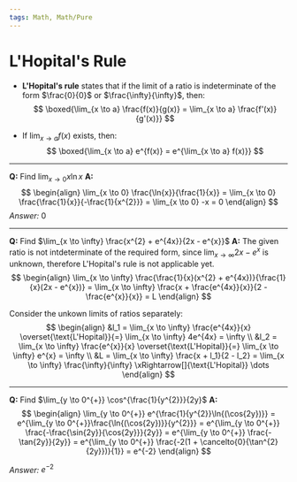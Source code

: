```yaml
---
tags: Math, Math/Pure
---
```

# L'Hopital's Rule
* **L'Hopital's rule** states that if the limit of a ratio is indeterminate of 
the form $\frac{0}{0}$ or $\frac{\infty}{\infty}$, then:
$$ \boxed{\lim_{x \to a} \frac{f(x)}{g(x)} = \lim_{x \to a} \frac{f'(x)}{g'(x)}} $$ 

* If $\lim_{x \to a} f(x)$ exists, then:
$$ \boxed{\lim_{x \to a} e^{f(x)} = e^{\lim_{x \to a} f(x)}} $$ 

---

**Q:** Find $\lim_{x \to 0} x\ln{x}$
**A:** 
$$
\begin{align}
    \lim_{x \to 0} \frac{\ln{x}}{\frac{1}{x}} = \lim_{x \to 0} \frac{\frac{1}{x}}{-\frac{1}{x^{2}}} = 
    \lim_{x \to 0} -x = 0
\end{align}
$$
*Answer:* 0

---

**Q:** Find $\lim_{x \to \infty} \frac{x^{2} + e^{4x}}{2x - e^{x}}$
**A:** The given ratio is not intdeterminate of the required form, since $\lim_{x \to \infty} 2x - e^{x}$
is unknown, therefore L'Hopital's rule is not applicable yet.
$$
\begin{align}
    \lim_{x \to \infty} \frac{\frac{1}{x}(x^{2} + e^{4x})}{\frac{1}{x}(2x - e^{x})} =
    \lim_{x \to \infty} \frac{x + \frac{e^{4x}}{x}}{2 - \frac{e^{x}}{x}} = L
\end{align}
$$

Consider the unkown limits of ratios separately:
$$
\begin{align}
    &l_1 = \lim_{x \to \infty} \frac{e^{4x}}{x} \overset{\text{L'Hopital}}{=}
    \lim_{x \to \infty} 4e^{4x} = \infty \\
    &l_2 = \lim_{x \to \infty} \frac{e^{x}}{x} \overset{\text{L'Hopital}}{=}
    \lim_{x \to \infty} e^{x} = \infty \\
    &L = \lim_{x \to \infty} \frac{x + l_1}{2 - l_2} =
    \lim_{x \to \infty} \frac{\infty}{\infty} \xRightarrow[]{\text{L'Hopital}}
    \dots 
\end{align}
$$

---

**Q:** Find $\lim_{y \to 0^{+}} \cos^{\frac{1}{y^{2}}}{2y}$
**A:**
$$
\begin{align}
    \lim_{y \to 0^{+}} e^{\frac{1}{y^{2}}\ln{(\cos{2y})}} =
    e^{\lim_{y \to 0^{+}}\frac{\ln{(\cos{2y})}}{y^{2}}} =
    e^{\lim_{y \to 0^{+}} \frac{-\frac{\sin{2y}}{\cos{2y}}}{2y}} =
    e^{\lim_{y \to 0^{+}} \frac{-\tan{2y}}{2y}} =
    e^{\lim_{y \to 0^{+}} \frac{-2(1 + \cancelto{0}{\tan^{2}{2y}})}{1}} =
    e^{-2}
\end{align}
$$
 
*Answer:* $e^{-2}$
